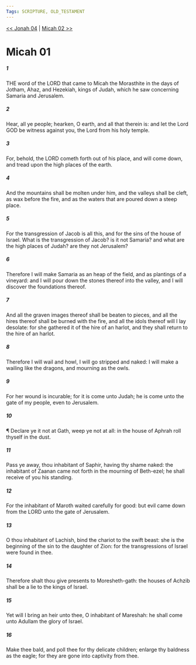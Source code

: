 ```yaml
---
Tags: SCRIPTURE, OLD_TESTAMENT
---
```


[<< Jonah 04](OLD_TESTAMENT/32_Jonah/Jonah_04.md) | [Micah 02 >>](OLD_TESTAMENT/33_Micah/Micah_02.md)

# Micah 01

##### 1
 THE word of the LORD that came to Micah the Morasthite in the days of Jotham, Ahaz, and Hezekiah, kings of Judah, which he saw concerning Samaria and Jerusalem.
##### 2
 Hear, all ye people; hearken, O earth, and all that therein is: and let the Lord GOD be witness against you, the Lord from his holy temple.
##### 3
 For, behold, the LORD cometh forth out of his place, and will come down, and tread upon the high places of the earth.
##### 4
 And the mountains shall be molten under him, and the valleys shall be cleft, as wax before the fire, and as the waters that are poured down a steep place.
##### 5
 For the transgression of Jacob is all this, and for the sins of the house of Israel.  What is the transgression of Jacob?  is it not Samaria?  and what are the high places of Judah?  are they not Jerusalem?
##### 6
 Therefore I will make Samaria as an heap of the field, and as plantings of a vineyard: and I will pour down the stones thereof into the valley, and I will discover the foundations thereof.
##### 7
 And all the graven images thereof shall be beaten to pieces, and all the hires thereof shall be burned with the fire, and all the idols thereof will I lay desolate: for she gathered it of the hire of an harlot, and they shall return to the hire of an harlot.
##### 8
 Therefore I will wail and howl, I will go stripped and naked: I will make a wailing like the dragons, and mourning as the owls.
##### 9
 For her wound is incurable; for it is come unto Judah; he is come unto the gate of my people, even to Jerusalem.
##### 10
 ¶ Declare ye it not at Gath, weep ye not at all: in the house of Aphrah roll thyself in the dust.
##### 11
 Pass ye away, thou inhabitant of Saphir, having thy shame naked: the inhabitant of Zaanan came not forth in the mourning of Beth-ezel; he shall receive of you his standing.
##### 12
 For the inhabitant of Maroth waited carefully for good: but evil came down from the LORD unto the gate of Jerusalem.
##### 13
 O thou inhabitant of Lachish, bind the chariot to the swift beast: she is the beginning of the sin to the daughter of Zion: for the transgressions of Israel were found in thee.
##### 14
 Therefore shalt thou give presents to Moresheth-gath: the houses of Achzib shall be a lie to the kings of Israel.
##### 15
 Yet will I bring an heir unto thee, O inhabitant of Mareshah: he shall come unto Adullam the glory of Israel.
##### 16
 Make thee bald, and poll thee for thy delicate children; enlarge thy baldness as the eagle; for they are gone into captivity from thee.
